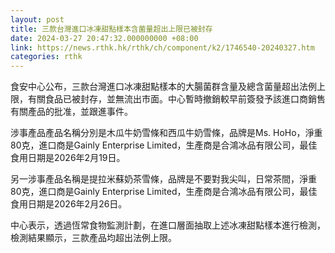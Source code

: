 ```yaml
---
layout: post
title: 三款台灣進口冰凍甜點樣本含菌量超出上限已被封存
date: 2024-03-27 20:47:32.000000000 +08:00
link: https://news.rthk.hk/rthk/ch/component/k2/1746540-20240327.htm
categories: rthk
---
```


食安中心公布，三款台灣進口冰凍甜點樣本的大腸菌群含量及總含菌量超出法例上限，有關食品已被封存，並無流出市面。中心暫時撤銷較早前簽發予該進口商銷售有關產品的批准，並跟進事件。

涉事產品產品名稱分別是木瓜牛奶雪條和西瓜牛奶雪條，品牌是Ms. HoHo，淨重80克，進口商是Gainly Enterprise Limited，生產商是合鴻冰品有限公司，最佳食用日期是2026年2月19日。

另一涉事產品名稱是提拉米蘇奶茶雪條，品牌是不要對我尖叫，日常茶間，淨重80克，進口商是Gainly Enterprise Limited，生產商是合鴻冰品有限公司，最佳食用日期是2026年2月26日。

中心表示，透過恆常食物監測計劃，在進口層面抽取上述冰凍甜點樣本進行檢測，檢測結果顯示，三款產品均超出法例上限。
